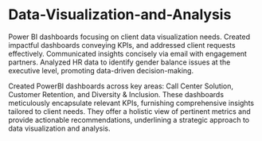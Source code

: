# Data-Visualization-and-Analysis
Power BI dashboards focusing on client data visualization needs. Created impactful dashboards conveying KPIs, and addressed client requests effectively. Communicated insights concisely via email with engagement partners. Analyzed HR data to identify gender balance issues at the executive level, promoting data-driven decision-making.



Created PowerBI dashboards across key areas: Call Center Solution, Customer Retention, and Diversity & Inclusion. These dashboards meticulously encapsulate relevant KPIs, furnishing comprehensive insights tailored to client needs. They offer a holistic view of pertinent metrics and provide actionable recommendations, underlining a strategic approach to data visualization and analysis.
